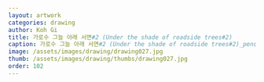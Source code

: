 ```yaml
---
layout: artwork
categories: drawing
author: Koh Gi
title: 가로수 그늘 아래 서면#2 (Under the shade of roadside trees#2)
caption: 가로수 그늘 아래 서면#2 (Under the shade of roadside trees#2)_pencil on paper_40×30㎝_2016
image: /assets/images/drawing/drawing027.jpg
thumb: /assets/images/drawing/thumbs/drawing027.jpg
order: 102
---
```

